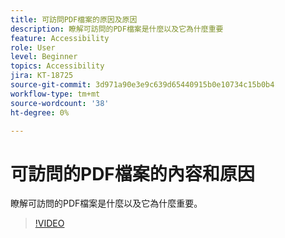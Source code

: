 ```yaml
---
title: 可訪問PDF檔案的原因及原因
description: 瞭解可訪問的PDF檔案是什麼以及它為什麼重要
feature: Accessibility
role: User
level: Beginner
topics: Accessibility
jira: KT-18725
source-git-commit: 3d971a90e3e9c639d65440915b0e10734c15b0b4
workflow-type: tm+mt
source-wordcount: '38'
ht-degree: 0%

---
```


# 可訪問的PDF檔案的內容和原因

瞭解可訪問的PDF檔案是什麼以及它為什麼重要。

>[!VIDEO](https://video.tv.adobe.com/v/3471613?quality=12&learn=on&hidetitle=true)